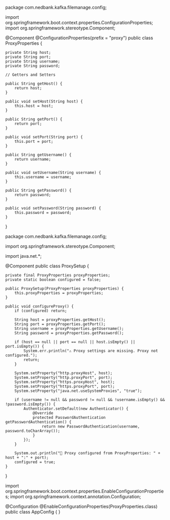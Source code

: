 package com.nedbank.kafka.filemanage.config;

import org.springframework.boot.context.properties.ConfigurationProperties;
import org.springframework.stereotype.Component;

@Component
@ConfigurationProperties(prefix = "proxy")
public class ProxyProperties {

    private String host;
    private String port;
    private String username;
    private String password;

    // Getters and Setters

    public String getHost() {
        return host;
    }

    public void setHost(String host) {
        this.host = host;
    }

    public String getPort() {
        return port;
    }

    public void setPort(String port) {
        this.port = port;
    }

    public String getUsername() {
        return username;
    }

    public void setUsername(String username) {
        this.username = username;
    }

    public String getPassword() {
        return password;
    }

    public void setPassword(String password) {
        this.password = password;
    }
}

package com.nedbank.kafka.filemanage.config;

import org.springframework.stereotype.Component;

import java.net.*;

@Component
public class ProxySetup {

    private final ProxyProperties proxyProperties;
    private static boolean configured = false;

    public ProxySetup(ProxyProperties proxyProperties) {
        this.proxyProperties = proxyProperties;
    }

    public void configureProxy() {
        if (configured) return;

        String host = proxyProperties.getHost();
        String port = proxyProperties.getPort();
        String username = proxyProperties.getUsername();
        String password = proxyProperties.getPassword();

        if (host == null || port == null || host.isEmpty() || port.isEmpty()) {
            System.err.println("⚠️ Proxy settings are missing. Proxy not configured.");
            return;
        }

        System.setProperty("http.proxyHost", host);
        System.setProperty("http.proxyPort", port);
        System.setProperty("https.proxyHost", host);
        System.setProperty("https.proxyPort", port);
        System.setProperty("java.net.useSystemProxies", "true");

        if (username != null && password != null && !username.isEmpty() && !password.isEmpty()) {
            Authenticator.setDefault(new Authenticator() {
                @Override
                protected PasswordAuthentication getPasswordAuthentication() {
                    return new PasswordAuthentication(username, password.toCharArray());
                }
            });
        }

        System.out.println("🔧 Proxy configured from ProxyProperties: " + host + ":" + port);
        configured = true;
    }
}

import org.springframework.boot.context.properties.EnableConfigurationProperties;
import org.springframework.context.annotation.Configuration;

@Configuration
@EnableConfigurationProperties(ProxyProperties.class)
public class AppConfig {
}
